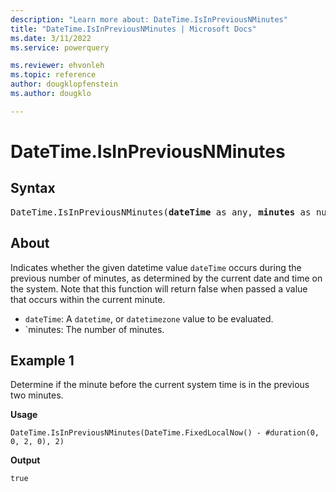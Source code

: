 ```yaml
---
description: "Learn more about: DateTime.IsInPreviousNMinutes"
title: "DateTime.IsInPreviousNMinutes | Microsoft Docs"
ms.date: 3/11/2022
ms.service: powerquery

ms.reviewer: ehvonleh
ms.topic: reference
author: dougklopfenstein
ms.author: dougklo

---
```

# DateTime.IsInPreviousNMinutes

## Syntax

<pre>
DateTime.IsInPreviousNMinutes(<b>dateTime</b> as any, <b>minutes</b> as number) as nullable logical
</pre>

## About

Indicates whether the given datetime value `dateTime` occurs during the previous number of minutes, as determined by the current date and time on the system. Note that this function will return false when passed a value that occurs within the current minute.

* `dateTime`: A `datetime`, or `datetimezone` value to be evaluated.
* `minutes: The number of minutes.

## Example 1

Determine if the minute before the current system time is in the previous two minutes.

**Usage**

```powerquery-m
DateTime.IsInPreviousNMinutes(DateTime.FixedLocalNow() - #duration(0, 0, 2, 0), 2)
```

**Output**

`true`
